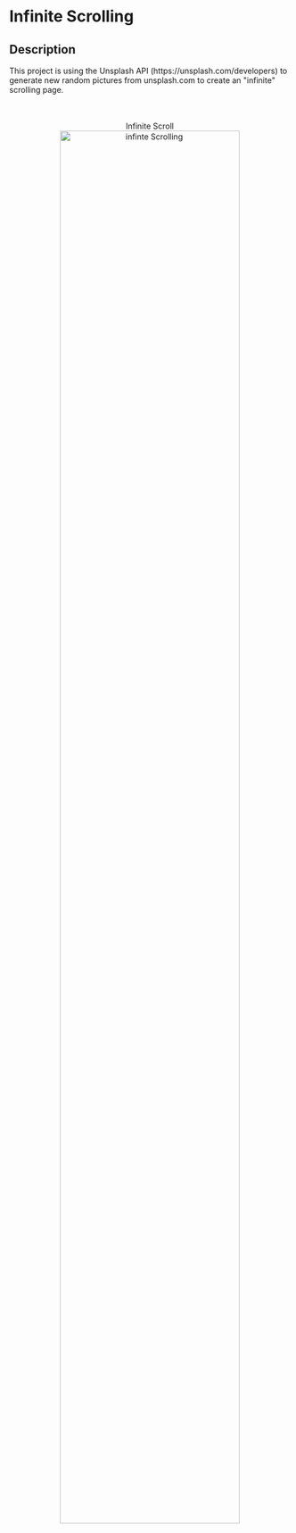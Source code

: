 <h1>Infinite Scrolling</h1>

<h2>Description</h2>
This project is using the Unsplash API (https://unsplash.com/developers) to generate new random pictures from unsplash.com to create an "infinite" scrolling page.
<br /><br /><br />

<p align="center">
Infinite Scroll <br/>
<img src="https://media4.giphy.com/media/v1.Y2lkPTc5MGI3NjExcDg3bnVqOXhjaG15aGY5cDluOXVucTlrM3lrbnNuNXM5dG05b200ZiZlcD12MV9pbnRlcm5hbF9naWZfYnlfaWQmY3Q9Zw/vCfKUYBNK5rh3KQW2e/giphy.gif" height="80%" width="80%" alt="infinte Scrolling"/>
<br />



